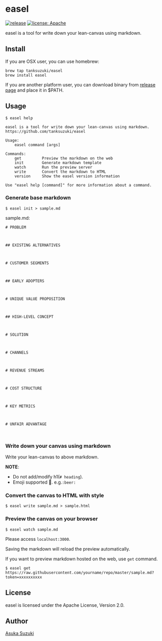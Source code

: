 # easel

[![release](http://img.shields.io/github/release/tanksuzuki/easel.svg?style=flat-square)](https://github.com/tanksuzuki/easel/releases)
[![license: Apache](https://img.shields.io/badge/license-Apache-blue.svg?style=flat-square)](LICENSE)

easel is a tool for write down your lean-canvas using markdown.

## Install

If you are OSX user, you can use homebrew:

```
brew tap tanksuzuki/easel
brew install easel
```

If you are another platform user, you can download binary from [release page](https://github.com/tanksuzuki/easel/releases) and place it in $PATH.

## Usage

```
$ easel help

easel is a tool for write down your lean-canvas using markdown.
https://github.com/tanksuzuki/easel

Usage:
	easel command [args]

Commands:
	get         Preview the markdown on the web
	init        Generate markdown template
	watch       Run the preview server
	write       Convert the markdown to HTML
	version     Show the easel version information

Use "easel help [command]" for more information about a command.
```

### Generate base markdown

```
$ easel init > sample.md
```

sample.md:

```
# PROBLEM



## EXISTING ALTERNATIVES



# CUSTOMER SEGMENTS



## EARLY ADOPTERS



# UNIQUE VALUE PROPOSITION



## HIGH-LEVEL CONCEPT



# SOLUTION



# CHANNELS



# REVENUE STREAMS



# COST STRUCTURE



# KEY METRICS



# UNFAIR ADVANTAGE



```

### Write down your canvas using markdown

Write your lean-canvas to above markdown.

**NOTE**:

* Do not add/modify h1(`# heading`).
* Emoji supported :beer:. e.g.`:beer:`

### Convert the canvas to HTML with style

```
$ easel write sample.md > sample.html
```

### Preview the canvas on your browser

```
$ easel watch sample.md
```

Please access `localhost:3000`.

Saving the markdown will reload the preview automatically.

If you want to preview markdown hosted on the web, use `get` command.

```
$ easel get https://raw.githubusercontent.com/yourname/repo/master/sample.md?token=xxxxxxxxxx
```

## License

easel is licensed under the Apache License, Version 2.0.

## Author

[Asuka Suzuki](https://github.com/tanksuzuki)

